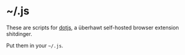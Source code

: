 # ~/.js

These are scripts for [dotjs](https://github.com/defunkt/dotjs), a überhawt
self-hosted browser extension shitdinger.

Put them in your `~/.js`.
